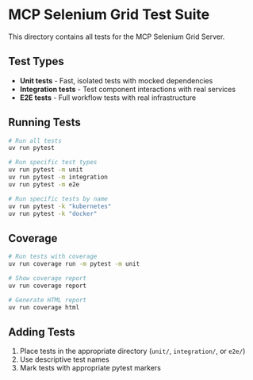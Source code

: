 # MCP Selenium Grid Test Suite

This directory contains all tests for the MCP Selenium Grid Server.

## Test Types

- **Unit tests** - Fast, isolated tests with mocked dependencies
- **Integration tests** - Test component interactions with real services
- **E2E tests** - Full workflow tests with real infrastructure

## Running Tests

```bash
# Run all tests
uv run pytest

# Run specific test types
uv run pytest -m unit
uv run pytest -m integration
uv run pytest -m e2e

# Run specific tests by name
uv run pytest -k "kubernetes"
uv run pytest -k "docker"
```

## Coverage

```bash
# Run tests with coverage
uv run coverage run -m pytest -m unit

# Show coverage report
uv run coverage report

# Generate HTML report
uv run coverage html
```

## Adding Tests

1. Place tests in the appropriate directory (`unit/`, `integration/`, or `e2e/`)
2. Use descriptive test names
3. Mark tests with appropriate pytest markers
